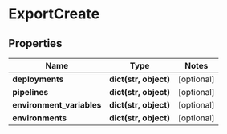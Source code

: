 # ExportCreate

## Properties
Name | Type | Notes
------------ | ------------- | -------------
**deployments** | **dict(str, object)** | [optional] 
**pipelines** | **dict(str, object)** | [optional] 
**environment_variables** | **dict(str, object)** | [optional] 
**environments** | **dict(str, object)** | [optional] 


